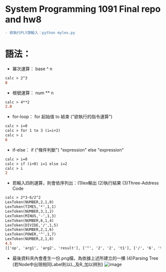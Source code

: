 # System Programming 1091 Final repo and hw8

```diff
- 欲執行PLY請輸入：python mylex.py 
```

# 語法：
* 冪次運算： base  ^  n
```diff
calc > 2^3 
8
```
* 根號運算： num  **  n
```diff
calc > 4**2 
2.0
```
* for-loop： for 起始值 to 結束 ("欲執行的指令運算")
```diff
calc > i=0
calc > for 1 to 3 (i=i+2)
calc > i
6
``` 
* if-else： if ("條件判斷") "expression" else "expression" 
```diff
calc > i=0
calc > if (i<0) i=1 else i=2
calc > i
2
``` 
* 若輸入四則運算，則會依序列出：(1)lex輸出 (2)執行結果 (3)Three-Address Code
```diff
calc > 2*3-6/2^2
LexToken(NUMBER,2,1,0)
LexToken(TIMES,'*',1,1)
LexToken(NUMBER,3,1,2)
LexToken(MINUS,'-',1,3)
LexToken(NUMBER,6,1,4)
LexToken(DIVIDE,'/',1,5)
LexToken(NUMBER,2,1,6)
LexToken(POWER,'^',1,7)
LexToken(NUMBER,2,1,8)
4.5
[['op', 'arg1', 'arg2', 'result'], ['^', '2', '2', 't1'], ['/', '6', 't1', 't2'], ['*', '2', '3', 't3'], ['-', 't3', 't2', 't4'], ['=', 't4', ' ', 'a']]
``` 
* 最後資料夾內會產生一份.png檔，為依據上述所建立的一棵 (4)Parsing Tree  (若Node中出現相同Label則以L_及R_加以辨別)
![image](https://github.com/huikaiwang/SP_2020/blob/main/img/nx_test.png)
